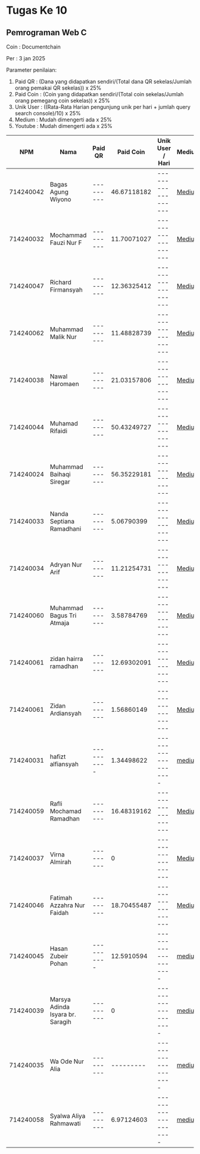 # Tugas Ke 10

## Pemrograman Web C
Coin : Documentchain

Per : 3 jan 2025

Parameter penilaian:
1. Paid QR : (Dana yang didapatkan sendiri/(Total dana QR sekelas/Jumlah orang pemakai QR sekelas))  x  25%
2. Paid Coin : (Coin yang didapatkan sendiri/(Total coin sekelas/Jumlah orang pemegang coin sekelas))  x  25%
3. Unik User : ((Rata-Rata Harian pengunjung unik per hari + jumlah query search console)/10) x 25%
4. Medium : Mudah dimengerti ada x 25%
5. Youtube : Mudah dimengerti ada x 25%

| NPM       | Nama                              | Paid QR | Paid Coin | Unik User / Hari | Medium | Youtube | Nilai |
|-----------|-----------------------------------|---------|-----------|------------------|--------|---------|-------|
|714240042  |Bagas Agung Wiyono                 |---------|46.67118182|------------------|[Medium](https://medium.com/@zenkun.enterkill13/cara-mengaplikasikan-function-getjson-dengan-library-dari-es-module-jscroot-7c4bcd453dd6)|[Youtube](https://youtu.be/VKiDoMBIHzE)|-------|
|714240032  |Mochammad Fauzi Nur F              |---------|11.70071027|------------------|[Medium](https://medium.com/@nurfadilahmfauzi/cara-mengaplikasikan-function-getjson-dengan-library-dari-es-module-jscroot-c99e7ef8aae1 )|[Youtube](https://youtu.be/FKV56O8urCg)|-------|
|714240047  |Richard Firmansyah                   |---------|12.36325412|------------------|[Medium](https://medium.com/@richardfirmansyah57/cara-penggunaan-es-module-menggunakan-jscroot-dengan-import-fungsi-getjson-setinner-cors-89b4aa34a769)|[Youtube](https://youtu.be/EMijmeflRWo?si=rVJyYiRGkArgvP68)|-------|
|714240062  |Muhammad Malik Nur                   |---------|11.48828739|------------------|[Medium](https://medium.com/@kamalputra1177/pemanfaatan-fungsi-getjson-dengan-library-jscroot-pada-es-module-fd07975d445c)|[Youtube](https://youtu.be/WSaG6mEhEio?si=jSJ7shZyzaJtx8Mr)|-------|
|714240038  |Nawal Haromaen                       |---------|21.03157806|------------------|[Medium](https://medium.com/@nawalharomaen/cara-penggunaan-es-module-menggunakan-jscroot-dengan-import-fungsi-getjson-setinner-cors-ecfaed933650)|---------|-------|
|714240044  |Muhamad Rifaidi                 |---------|50.43249727|------------------|[Medium](https://medium.com/@vilamica17/cara-penggunaan-es-module-menggunakan-jscroot-dengan-import-fungsi-getjson-setinner-cors-b8757d134907)|[YouTube](https://youtu.be/j8DmwWWpM_A?si=qN7LD5BTuFYYSYAZ)|-------|
|714240024  |Muhammad Baihaqi Siregar                 |---------|56.35229181|------------------|[Medium](https://medium.com/@baihaqisiregar09/es-module-jscroot-untuk-function-getjson-e570bbe1b374)|[Youtube](https://youtu.be/pVs4WmKoZM8?si=1W5LzRQ3OgugYJs_)|-----|
|714240033  |Nanda Septiana Ramadhani           |---------|5.06790399|------------------|[Medium](https://medium.com/@nandasr.24/es-module-jscroot-untuk-function-getjson-4ce52d853678)|---------|-------|
|714240034  |Adryan Nur Arif                    |---------|11.21254731|------------------|[Medium](https://medium.com/@adryannask/guide-to-using-the-getjson-function-with-the-jscroot-es-module-library-8b6143473365)|[Youtube](https://youtu.be/TfeRv-FYhec?si=QVb0Z-UoFLff6RLc)|-------|
|714240060  |Muhammad Bagus Tri Atmaja          |---------|3.58784769|------------------|[Medium](https://medium.com/@mbagus0111/panduan-menggunakan-function-getjson-dengan-library-dari-es-module-jscroot-b41a42db3028)|[YouTube](https://youtu.be/-fe6wliLXbo)|--------|
|714240061  |zidan hairra ramadhan          |---------|12.69302091 |------------------|[Medium](https://medium.com/@zidanramadhan950/cara-penggunaan-es-module-menggunakan-jscroot-dengan-import-fungsi-getjson-setinner-cors-fd9ccbe3f07c)|[YouTube](https://youtu.be/HOXOzWQE0xw)|--------|
|714240061  |Zidan Ardiansyah         |---------|1.56860149|------------------|[Medium](https://medium.com/@cakleghid/cara-penggunaan-es-module-menggunakan-jscroot-dengan-import-fungsi-getjson-setinner-cors-4420e0b90f8b)|--------|--------|
|714240031  |hafizt alfiansyah        |----------|1.34498622|-------------------|[medium](https://medium.com/@alfiansyahhafis82/cara-mengaplikasikan-function-getjson-dengan-library-dari-es-module-jscroot-bdc73eb7a474)|[youtube](https://youtu.be/gTSv41dtjWE?si=WlCERc6wG6X2MzOy)
|714240059  |Rafli Mochamad Ramadhan |---------|16.48319162|------------------|[Medium](https://medium.com/@raflimramadhan.204/guide-to-using-the-getjson-function-with-the-jscroot-es-module-library-8aa5c8985469)|[youtube](https://youtu.be/llGN4ZghbQw)|-------|
|714240037  |Virna Almirah                 |---------|0|------------------|[Medium](https://medium.com/@virnalmirah/tutorial-fungsi-getjson-menggunakan-es-module-menggunakan-jscroot-dengan-import-fungsi-getjson-df10bd4fd545)|[Youtube](https://youtu.be/x-h_OExE0Ao?si=eNhbKP0ZypsvqeQL)|-------|
|714240046  |Fatimah Azzahra Nur Faidah                |---------|18.70455487|------------------|[Medium](https://medium.com/@itzaidaa/tutorial-fungsi-getjson-menggunakan-es-module-menggunakan-jscroot-dengan-import-fungsi-getjson-2e96ad1c399d)|[Youtube](https://youtu.be/XqNaEBxDob0)|-------|
|714240045  |Hasan Zubeir Pohan|----------|12.5910594|-------------------|[medium](https://medium.com/@hasanpohan035/cara-mengaplikasikan-function-getjson-dengan-library-dari-es-module-jscroot-3b59453a9a62)|[Youtube](https://www.youtube.com/watch?v=ynG6Rr_jeS8)|-------|
|714240039  |Marsya Adinda Isyara br. Saragih|---------|0|-------------------|[medium](https://medium.com/@adindamarsya33/tutorial-fungsi-getjson-menggunakan-es-module-menggunakan-jscroot-dengan-import-fungsi-getjson-a3f1e4616348)|[Youtube](https://youtu.be/i-hu6kBRRCI?feature=shared)|-------|
|714240035  |Wa Ode Nur Alia |---------|---------|-------------------|[medium](https://medium.com/@nuraliaaa2109/tutorial-fungsi-getjson-menggunakan-es-module-menggunakan-jscroot-dengan-import-fungsi-getjson-75c0bf9f2168 )|[Youtube](https://youtu.be/GKOPe-P9bYk?si=neA3s4AshU0XV-F2)|-------|
|714240058  |Syalwa Aliya Rahmawati |---------|6.97124603|-------------------|[medium](https://medium.com/@syalwalyrh/cara-mengaplikasikan-function-getjson-dengan-library-dari-es-module-jscroot-f4592bcc1b8e )|[Youtube](https://youtu.be/u_D4n6cftmI)|-------|




